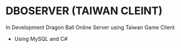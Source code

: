DBOSERVER (TAIWAN CLEINT)
=============

In Development Dragon Ball Online Server using Taiwan Game Client

- Using MySQL and C# 
